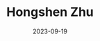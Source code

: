 ---
# Leave the homepage title empty to use the site title
title: Hongshen Zhu
date: 2023-09-19
type: landing


sections:
  - block: about.biography
    id: about
    content:
      title: Biography
      # Choose a user profile to display (a folder name within `content/authors/`)
      username: admin
  #  - block: experience
  #  content:
  #    title: Appointments
  #    # Date format for experience
  #    #   Refer to https://wowchemy.com/docs/customization/#date-format
  #    date_format: Aug 2023
  #    # Experiences.
  #    #   Add/remove as many `experience` items below as you like.
  #    #   Required fields are `title`, `company`, and `date_start`.
  #    #   Leave `date_end` empty if it's your current employer.
  #    #   Begin multi-line descriptions with YAML's `|2-` multi-line prefix.
  #    items:
  #      - title: Global China Postdoctoral Fellow
  #        company: East Asia Center, University of Virginia
  #        company_url: ''
  #        company_logo:
  #        location: Virginia
  #        date_start: '2023-08-22'
  #        date_end: ''
  #        description: 
  #      - title: Postdoctoral Fellow
  #        company: University of Pennsylvania
  #        company_url: ''
  #        company_logo:
  #        location: Pennsylvania
  #        date_start: '2022-08-01'
  #        date_end: '2023-07-31'
  #        description: 
  - block: about.publication
    id: about
    content:
      title: Research
      # Choose a user profile to display (a folder name within `content/authors/`)
      username: admin
design:
olumns: '2'
---